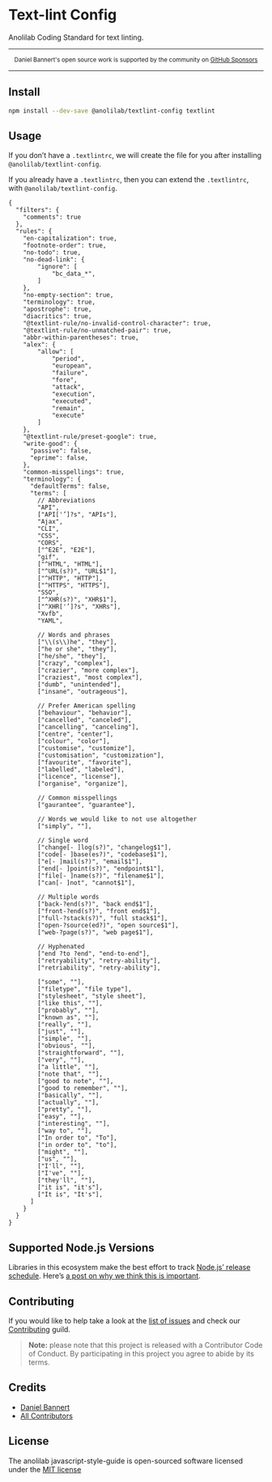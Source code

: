# Text-lint Config

Anolilab Coding Standard for text linting.

---

<div align="center">
    <p>
        <sup>
            Daniel Bannert's open source work is supported by the community on <a href="https://github.com/sponsors/prisis">GitHub Sponsors</a>
        </sup>
    </p>
</div>

---

## Install

```bash
npm install --dev-save @anolilab/textlint-config textlint
```

## Usage

If you don’t have a `.textlintrc`, we will create the file for you after installing `@anolilab/textlint-config`.

If you already have a `.textlintrc`, then you can extend the `.textlintrc`, with `@anolilab/textlint-config`.

```text
{
  "filters": {
    "comments": true
  },
  "rules": {
    "en-capitalization": true,
    "footnote-order": true,
    "no-todo": true,
    "no-dead-link": {
        "ignore": [
            "bc_data_*",
        ]
    },
    "no-empty-section": true,
    "terminology": true,
    "apostrophe": true,
    "diacritics": true,
    "@textlint-rule/no-invalid-control-character": true,
    "@textlint-rule/no-unmatched-pair": true,
    "abbr-within-parentheses": true,
    "alex": {
        "allow": [
            "period",
            "european",
            "failure",
            "fore",
            "attack",
            "execution",
            "executed",
            "remain",
            "execute"
        ]
    },
    "@textlint-rule/preset-google": true,
    "write-good": {
      "passive": false,
      "eprime": false,
    },
    "common-misspellings": true,
    "terminology": {
      "defaultTerms": false,
      "terms": [
        // Abbreviations
        "API",
        ["API['’]?s", "APIs"],
        "Ajax",
        "CLI",
        "CSS",
        "CORS",
        ["^E2E", "E2E"],
        "gif",
        ["^HTML", "HTML"],
        ["^URL(s?)", "URL$1"],
        ["^HTTP", "HTTP"],
        ["^HTTPS", "HTTPS"],
        "SSO",
        ["^XHR(s?)", "XHR$1"],
        ["^XHR['’]?s", "XHRs"],
        "Xvfb",
        "YAML",

        // Words and phrases
        ["\\(s\\)he", "they"],
        ["he or she", "they"],
        ["he/she", "they"],
        ["crazy", "complex"],
        ["crazier", "more complex"],
        ["craziest", "most complex"],
        ["dumb", "unintended"],
        ["insane", "outrageous"],

        // Prefer American spelling
        ["behaviour", "behavior"],
        ["cancelled", "canceled"],
        ["cancelling", "canceling"],
        ["centre", "center"],
        ["colour", "color"],
        ["customise", "customize"],
        ["customisation", "customization"],
        ["favourite", "favorite"],
        ["labelled", "labeled"],
        ["licence", "license"],
        ["organise", "organize"],

        // Common misspellings
        ["gaurantee", "guarantee"],

        // Words we would like to not use altogether
        ["simply", ""],

        // Single word
        ["change[- ]log(s?)", "changelog$1"],
        ["code[- ]base(es?)", "codebase$1"],
        ["e[- ]mail(s?)", "email$1"],
        ["end[- ]point(s?)", "endpoint$1"],
        ["file[- ]name(s?)", "filename$1"],
        ["can[- ]not", "cannot$1"],

        // Multiple words
        ["back-?end(s?)", "back end$1"],
        ["front-?end(s?)", "front end$1"],
        ["full-?stack(s?)", "full stack$1"],
        ["open-?source(ed?)", "open source$1"],
        ["web-?page(s?)", "web page$1"],

        // Hyphenated
        ["end ?to ?end", "end-to-end"],
        ["retryability", "retry-ability"],
        ["retriability", "retry-ability"],

        ["some", ""],
        ["filetype", "file type"],
        ["stylesheet", "style sheet"],
        ["like this", ""],
        ["probably", ""],
        ["known as", ""],
        ["really", ""],
        ["just", ""],
        ["simple", ""],
        ["obvious", ""],
        ["straightforward", ""],
        ["very", ""],
        ["a little", ""],
        ["note that", ""],
        ["good to note", ""],
        ["good to remember", ""],
        ["basically", ""],
        ["actually", ""],
        ["pretty", ""],
        ["easy", ""],
        ["interesting", ""],
        ["way to", ""],
        ["In order to", "To"],
        ["in order to", "to"],
        ["might", ""],
        ["us", ""],
        ["I'll", ""],
        ["I've", ""],
        ["they'll", ""],
        ["it is", "it's"],
        ["It is", "It's"],
      ]
    }
  }
}
```

## Supported Node.js Versions

Libraries in this ecosystem make the best effort to track
[Node.js’ release schedule](https://nodejs.org/en/about/releases/). Here’s [a
post on why we think this is important](https://medium.com/the-node-js-collection/maintainers-should-consider-following-node-js-release-schedule-ab08ed4de71a).

Contributing
------------

If you would like to help take a look at the [list of issues](https://github.com/anolilab/javascript-style-guide/issues) and check our [Contributing](.github/CONTRIBUTING.md) guild.

> **Note:** please note that this project is released with a Contributor Code of Conduct. By participating in this project you agree to abide by its terms.

Credits
-------------

- [Daniel Bannert](https://github.com/prisis)
- [All Contributors](https://github.com/anolilab/javascript-style-guide/graphs/contributors)

License
-------------

The anolilab javascript-style-guide is open-sourced software licensed under the [MIT license](https://opensource.org/licenses/MIT)
